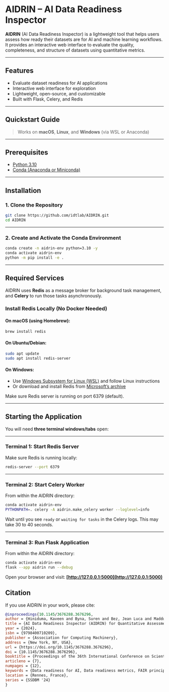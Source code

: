 # AIDRIN – AI Data Readiness Inspector

**AIDRIN** (AI Data Readiness Inspector) is a lightweight tool that helps users assess how ready their datasets are for AI and machine learning workflows. It provides an interactive web interface to evaluate the quality, completeness, and structure of datasets using quantitative metrics.

---

## Features

- Evaluate dataset readiness for AI applications  
- Interactive web interface for exploration  
- Lightweight, open-source, and customizable  
- Built with Flask, Celery, and Redis  

---

## Quickstart Guide

> Works on **macOS**, **Linux**, and **Windows** (via WSL or Anaconda)

---

## Prerequisites

- [Python 3.10](https://www.python.org/downloads/release/python-3100/)  
- [Conda (Anaconda or Miniconda)](https://docs.conda.io/en/latest/miniconda.html)   

---

## Installation

### 1. Clone the Repository

```bash
git clone https://github.com/idtlab/AIDRIN.git
cd AIDRIN
````

---

### 2. Create and Activate the Conda Environment

```bash
conda create -n aidrin-env python=3.10 -y
conda activate aidrin-env
python -m pip install -e .
```

---

## Required Services

AIDRIN uses **Redis** as a message broker for background task management, and **Celery** to run those tasks asynchronously.

### Install Redis Locally (No Docker Needed)

#### On macOS (using Homebrew):

```bash
brew install redis
```

#### On Ubuntu/Debian:

```bash
sudo apt update
sudo apt install redis-server
```

#### On Windows:

* Use [Windows Subsystem for Linux (WSL)](https://learn.microsoft.com/en-us/windows/wsl/install) and follow Linux instructions
* Or download and install Redis from [Microsoft’s archive](https://github.com/microsoftarchive/redis/releases)

Make sure Redis server is running on port 6379 (default).

---

## Starting the Application

You will need **three terminal windows/tabs** open:

---

### Terminal 1: Start Redis Server

Make sure Redis is running locally:

```bash
redis-server --port 6379
```

---

### Terminal 2: Start Celery Worker

From within the AIDRIN directory:

```bash
conda activate aidrin-env
PYTHONPATH=. celery -A aidrin.make_celery worker --loglevel=info
```

Wait until you see ``ready`` or ``waiting for tasks`` in the Celery logs. This may take 30 to 40 seconds.

---

### Terminal 3: Run Flask Application

From within the AIDRIN directory:

```bash
conda activate aidrin-env
flask --app aidrin run --debug
```

Open your browser and visit:
**[http://127.0.0.1:5000](http://127.0.0.1:5000)**


## Citation

If you use AIDRIN in your work, please cite:

```bibtex
@inproceedings{10.1145/3676288.3676296,
author = {Hiniduma, Kaveen and Byna, Suren and Bez, Jean Luca and Madduri, Ravi},
title = {AI Data Readiness Inspector (AIDRIN) for Quantitative Assessment of Data Readiness for AI},
year = {2024},
isbn = {9798400710209},
publisher = {Association for Computing Machinery},
address = {New York, NY, USA},
url = {https://doi.org/10.1145/3676288.3676296},
doi = {10.1145/3676288.3676296},
booktitle = {Proceedings of the 36th International Conference on Scientific and Statistical Database Management},
articleno = {7},
numpages = {12},
keywords = {Data readiness for AI, Data readiness metrics, FAIR principles, data quality assessment},
location = {Rennes, France},
series = {SSDBM '24}
}
```

